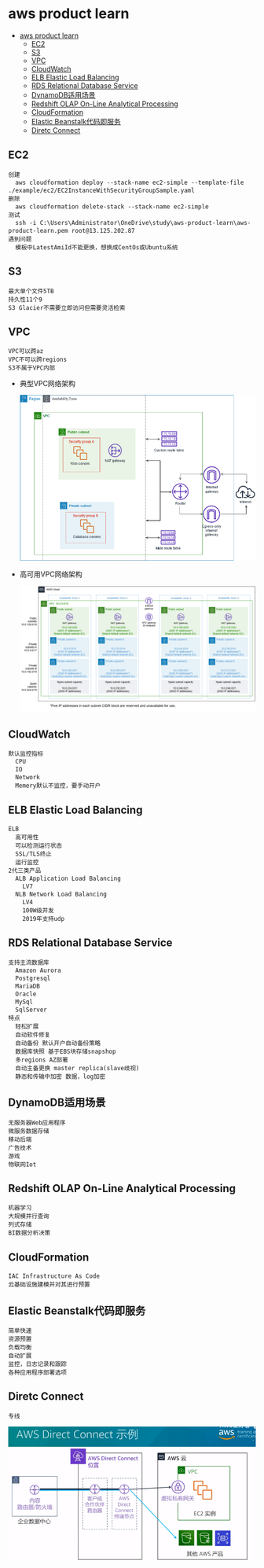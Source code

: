 # aws product learn
<!-- TOC -->

- [aws product learn](#aws-product-learn)
    - [EC2](#ec2)
    - [S3](#s3)
    - [VPC](#vpc)
    - [CloudWatch](#cloudwatch)
    - [ELB Elastic Load Balancing](#elb-elastic-load-balancing)
    - [RDS Relational Database Service](#rds-relational-database-service)
    - [DynamoDB适用场景](#dynamodb%E9%80%82%E7%94%A8%E5%9C%BA%E6%99%AF)
    - [Redshift OLAP On-Line Analytical Processing](#redshift-olap-on-line-analytical-processing)
    - [CloudFormation](#cloudformation)
    - [Elastic Beanstalk代码即服务](#elastic-beanstalk%E4%BB%A3%E7%A0%81%E5%8D%B3%E6%9C%8D%E5%8A%A1)
    - [Diretc Connect](#diretc-connect)

<!-- /TOC -->
## EC2
    创建
      aws cloudformation deploy --stack-name ec2-simple --template-file ./example/ec2/EC2InstanceWithSecurityGroupSample.yaml
    删除
      aws cloudformation delete-stack --stack-name ec2-simple
    测试
      ssh -i C:\Users\Administrator\OneDrive\study\aws-product-learn\aws-product-learn.pem root@13.125.202.87
    遇到问题
      模板中LatestAmiId不能更换，想换成CentOs或Ubuntu系统

## S3
    最大单个文件5TB
    持久性11个9
    S3 Glacier不需要立即访问但需要灵活检索

## VPC
    VPC可以跨az
    VPC不可以跨regions
    S3不属于VPC内部

  - 典型VPC网络架构

    ![典型VPC网络架构](./vpcArchitecture/vpc-architecture_diagram.png)

  - 高可用VPC网络架构

    ![高可用VPC网络架构](./vpcHAArchitecture/vpc-architecture_diagram.png)

## CloudWatch
    默认监控指标
      CPU
      IO
      Network
      Memery默认不监控，要手动开户

## ELB Elastic Load Balancing
    ELB
      高可用性
      可以检测运行状态
      SSL/TLS终止
      运行监控
    2代三类产品
      ALB Application Load Balancing
        LV7
      NLB Network Load Balancing
        LV4
        100W级并发
        2019年支持udp
        
## RDS Relational Database Service
    支持主流数据库
      Amazon Aurora
      Postgresql
      MariaDB
      Oracle
      MySql
      SqlServer
    特点
      轻松扩展
      自动软件修复
      自动备份 默认开户自动备份策略
      数据库快照 基于EBS块存储snapshop
      多regions AZ部署
      自动主备更换 master replica(slave歧视)
      静态和传输中加密 数据，log加密

## DynamoDB适用场景
    无服务器Web应用程序
    微服务数据存储
    移动后端
    广告技术
    游戏
    物联网Iot

## Redshift OLAP On-Line Analytical Processing
    机器学习
    大规模并行查询
    列式存储
    BI数据分析决策

## CloudFormation
    IAC Infrastructure As Code
    云基础设施建模并对其进行预置

## Elastic Beanstalk代码即服务
    简单快速
    资源预置
    负载均衡
    自动扩展
    监控，日志记录和跟踪
    各种应用程序部署选项

## Diretc Connect
    专线
  ![专线网络架构](./directConnect/1666883898115.jpg)
